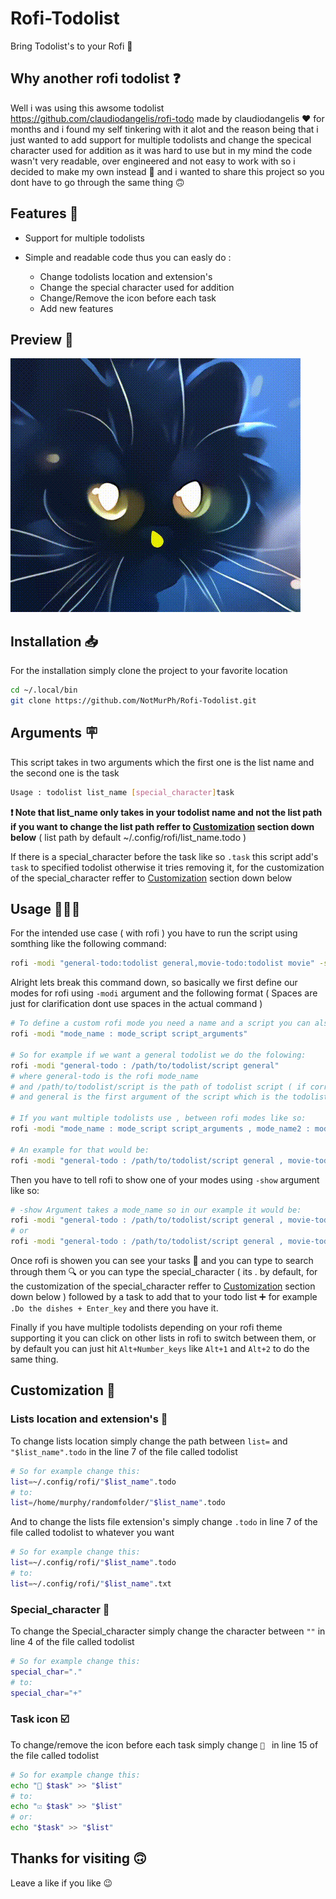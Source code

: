 # Rofi-Todolist
Bring Todolist's to your Rofi 🫠

## Why another rofi todolist ❓

Well i was using this awsome todolist https://github.com/claudiodangelis/rofi-todo made by claudiodangelis ❤️ for months and i found my self tinkering with it alot and the reason being that i just wanted to add support for multiple todolists and change the specical character used for addition as it was hard to use but in my mind the code wasn't very readable, over engineered and not easy to work with so i decided to make my own instead 🙂 and i wanted to share this project so you dont have to go through the same thing 🙃

## Features 📝

- Support for multiple todolists
- Simple and readable code thus you can easly do : 

  - Change todolists location and extension's
  - Change the special character used for addition 
  - Change/Remove the icon before each task
  - Add new features

## Preview 🎥

![](https://github.com/NotMurPh/Rofi-Todolist/blob/main/preview.gif)

## Installation 📥

For the installation simply clone the project to your favorite location 

```bash
cd ~/.local/bin
git clone https://github.com/NotMurPh/Rofi-Todolist.git
```

## Arguments 🪧

This script takes in two arguments which the first one is the list name and the second one is the task

```bash
Usage : todolist list_name [special_character]task
```

__❗ Note that list_name only takes in your todolist name and not the list path if you want to change the list path reffer to [Customization](https://github.com/NotMurPh/Rofi-Todolist#customization-) section down below__ ( list path by default ~/.config/rofi/list_name.todo )

If there is a special_character before the task like so `.task` this script add's `task` to specified todolist otherwise it tries removing it,
for the customization of the special_character reffer to [Customization](https://github.com/NotMurPh/Rofi-Todolist#customization-) section down below

## Usage 🧑🏻‍💻

For the intended use case ( with rofi ) you have to run the script using somthing like the following command: 

```bash
rofi -modi "general-todo:todolist general,movie-todo:todolist movie" -show general-todo
```

Alright lets break this command down,
so basically we first define our modes for rofi using `-modi` argument and the following format ( Spaces are just for clarification dont use spaces in the actual command )

```bash
# To define a custom rofi mode you need a name and a script you can also give the script some arguments
rofi -modi "mode_name : mode_script script_arguments"

# So for example if we want a general todolist we do the folowing:
rofi -modi "general-todo : /path/to/todolist/script general"
# where general-todo is the rofi mode_name 
# and /path/to/todolist/script is the path of todolist script ( if correctly cloned ~/.local/bin/Rofi-Todolist/todolist )
# and general is the first argument of the script which is the todolist name

# If you want multiple todolists use , between rofi modes like so:
rofi -modi "mode_name : mode_script script_arguments , mode_name2 : mode_script2 script_arguments2"

# An example for that would be:
rofi -modi "general-todo : /path/to/todolist/script general , movie-todo : /path/to/todolist/script movie"
```

Then you have to tell rofi to show one of your modes using `-show` argument like so:

```bash
# -show Argument takes a mode_name so in our example it would be:
rofi -modi "general-todo : /path/to/todolist/script general , movie-todo : /path/to/todolist/script movie" -show general-todo
# or
rofi -modi "general-todo : /path/to/todolist/script general , movie-todo : /path/to/todolist/script movie" -show movie-todo
```

Once rofi is showen you can see your tasks 👀 and you can type to search through them 🔍 or you can type the special_character ( its . by default, for the customization of the special_character reffer to [Customization](https://github.com/NotMurPh/Rofi-Todolist#customization-) section down below ) followed by a task to add that to your todo list ➕ for example `.Do the dishes + Enter_key` and there you have it.

Finally if you have multiple todolists depending on your rofi theme supporting it you can click on other lists in rofi to switch between them, or by default you can just hit `Alt+Number_keys` like `Alt+1` and `Alt+2` to do the same thing.

## Customization 🔧

### Lists location and extension's 📍

To change lists location simply change the path between `list=` and `"$list_name".todo` in the line 7 of the file called todolist

```bash
# So for example change this:
list=~/.config/rofi/"$list_name".todo
# to:
list=/home/murphy/randomfolder/"$list_name".todo
```

And to change the lists file extension's simply change `.todo` in line 7 of the file called todolist to whatever you want

```bash
# So for example change this:
list=~/.config/rofi/"$list_name".todo
# to:
list=~/.config/rofi/"$list_name".txt
```

### Special_character 💬

To change the Special_character simply change the character between `""` in line 4 of the file called todolist

```bash
# So for example change this:
special_char="."
# to:
special_char="+"
```

### Task icon ☑️

To change/remove the icon before each task simply change ` ` in line 15 of the file called todolist

```bash
# So for example change this:
echo " $task" >> "$list"
# to:
echo "☑️ $task" >> "$list"
# or:
echo "$task" >> "$list"
```

## Thanks for visiting 🙃

Leave a like if you like 😉
